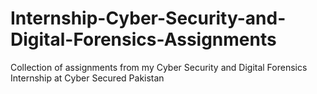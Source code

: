 # Internship-Cyber-Security-and-Digital-Forensics-Assignments
Collection of assignments from my Cyber Security and Digital Forensics Internship at Cyber Secured Pakistan
